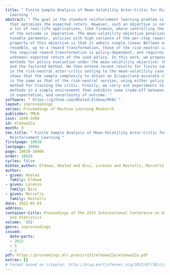 ```yaml
---
title: " Finite Sample Analysis of Mean-Volatility Actor-Critic for Risk-Averse Reinforcement
  Learning "
abstract: " The goal in the standard reinforcement learning problem is to find a policy
  that optimizes the expected return. However, such an objective is not adequate in
  a lot of real-life applications, like finance, where controlling the uncertainty
  of the outcome is imperative. The mean-volatility objective penalizes, through a
  tunable parameter, policies with high variance of the per-step reward. An interesting
  property of this objective is that it admits simple linear Bellman equations that
  resemble, up to a reward transformation, those of the risk-neutral case. However,
  the required reward transformation is policy-dependent, and requires the (usually
  unknown) expected return of the used policy. In this work, we propose two general
  methods for policy evaluation under the mean-volatility objective: the direct method
  and the factored method. We then extend recent results for finite sample analysis
  in the risk-neutral actor-critic setting to the mean-volatility case. Our analysis
  shows that the sample complexity to attain an $\\epsilon$-accurate stationary point
  is the same as that of the risk-neutral version, using either policy evaluation
  method for training the critic. Finally, we carry out experiments to test the proposed
  methods in a simple environment that exhibits some trade-off between optimality,
  in expectation, and uncertainty of outcome. "
software: " https://github.com/Khaled-Eldowa/MVAC "
layout: inproceedings
series: Proceedings of Machine Learning Research
publisher: PMLR
issn: 2640-3498
id: eldowa22a
month: 0
tex_title: " Finite Sample Analysis of Mean-Volatility Actor-Critic for Risk-Averse
  Reinforcement Learning "
firstpage: 10028
lastpage: 10066
page: 10028-10066
order: 10028
cycles: false
bibtex_author: Eldowa, Khaled and Bisi, Lorenzo and Restelli, Marcello
author:
- given: Khaled
  family: Eldowa
- given: Lorenzo
  family: Bisi
- given: Marcello
  family: Restelli
date: 2022-05-03
address:
container-title: Proceedings of The 25th International Conference on Artificial Intelligence
  and Statistics
volume: '151'
genre: inproceedings
issued:
  date-parts:
  - 2022
  - 5
  - 3
pdf: https://proceedings.mlr.press/v151/eldowa22a/eldowa22a.pdf
extras: []
# Format based on citeproc: http://blog.martinfenner.org/2013/07/30/citeproc-yaml-for-bibliographies/
---
```

